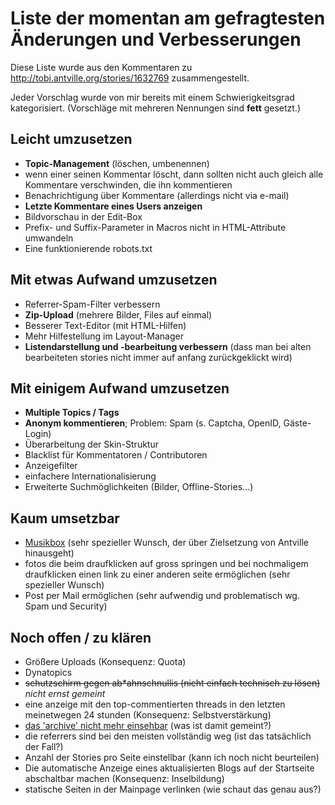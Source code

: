 # Liste der momentan am gefragtesten Änderungen und Verbesserungen #

Diese Liste wurde aus den Kommentaren zu http://tobi.antville.org/stories/1632769 zusammengestellt.

Jeder Vorschlag wurde von mir bereits mit einem Schwierigkeitsgrad kategorisiert. (Vorschläge mit mehreren Nennungen sind **fett** gesetzt.)

## Leicht umzusetzen ##

  * **Topic-Management** (löschen, umbenennen)
  * wenn einer seinen Kommentar löscht, dann sollten nicht auch gleich alle Kommentare verschwinden, die ihn kommentieren
  * Benachrichtigung über Kommentare (allerdings nicht via e-mail)
  * **Letzte Kommentare eines Users anzeigen**
  * Bildvorschau in der Edit-Box
  * Prefix- und Suffix-Parameter in Macros nicht in HTML-Attribute umwandeln
  * Eine funktionierende robots.txt

## Mit etwas Aufwand umzusetzen ##

  * Referrer-Spam-Filter verbessern
  * **Zip-Upload** (mehrere Bilder, Files auf einmal)
  * Besserer Text-Editor (mit HTML-Hilfen)
  * Mehr Hilfestellung im Layout-Manager
  * **Listendarstellung und -bearbeitung verbessern** (dass man bei alten bearbeiteten stories nicht immer auf anfang zurückgeklickt wird)

## Mit einigem Aufwand umzusetzen ##

  * **Multiple Topics / Tags**
  * **Anonym kommentieren**; Problem: Spam (s. Captcha, OpenID, Gäste-Login)
  * Überarbeitung der Skin-Struktur
  * Blacklist für Kommentatoren / Contributoren
  * Anzeigefilter
  * einfachere Internationalisierung
  * Erweiterte Suchmöglichkeiten (Bilder, Offline-Stories...)

## Kaum umsetzbar ##

  * [Musikbox](http://tobi.antville.org/stories/1634065/#1634116) (sehr spezieller Wunsch, der über Zielsetzung von Antville hinausgeht)
  * fotos die beim draufklicken auf gross springen und bei nochmaligem draufklicken einen link zu einer anderen seite ermöglichen (sehr spezieller Wunsch)
  * Post per Mail ermöglichen (sehr aufwendig und problematisch wg. Spam und Security)

## Noch offen / zu klären ##

  * Größere Uploads (Konsequenz: Quota)
  * Dynatopics
  * ~~schutzschirm gegen ab\*ahnschnullis (nicht einfach technisch zu lösen)~~ _nicht ernst gemeint_
  * eine anzeige mit den top-commentierten threads in den letzten meinetwegen 24 stunden (Konsequenz: Selbstverstärkung)
  * [das 'archive' nicht mehr einsehbar](http://tobi.antville.org/stories/1632769/#1632869) (was ist damit gemeint?)
  * die referrers sind bei den meisten vollständig weg (ist das tatsächlich der Fall?)
  * Anzahl der Stories pro Seite einstellbar (kann ich noch nicht beurteilen)
  * Die automatische Anzeige eines aktualisierten Blogs auf der Startseite abschaltbar machen (Konsequenz: Inselbildung)
  * statische Seiten in der Mainpage verlinken (wie schaut das genau aus?)